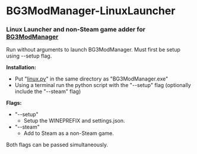 # BG3ModManager-LinuxLauncher
### Linux Launcher and non-Steam game adder for [BG3ModManager](https://github.com/LaughingLeader/BG3ModManager)

Run without arguments to launch BG3ModManager. Must first be setup using --setup flag.

**Installation:**
 - Put "[linux.py](https://raw.githubusercontent.com/Kuuchuu/BG3ModManager-LinuxLauncher/main/linux.py)" in the same directory as "BG3ModManager.exe"
 - Using a terminal run the python script with the "--setup" flag (optionally include the "--steam" flag)

**Flags:**

 - "--setup"
     - Setup the WINEPREFIX and settings.json.
 - "--steam"
     - Add to Steam as a non-Steam game.

Both flags can be passed simultaneously.